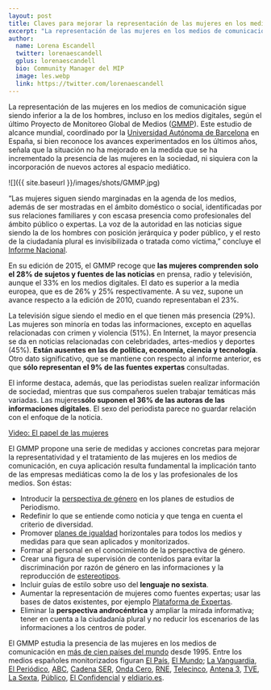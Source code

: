```yaml
---
layout: post
title: Claves para mejorar la representación de las mujeres en los medios digitales  
excerpt: "La representación de las mujeres en los medios de comunicación sigue siendo inferior a la de los hombres, incluso en los medios digitales, según el último Proyecto de Monitoreo Global de Medios (GMMP). Este estudio de alcance mundial, coordinado por la Universidad Autónoma de Barcelona en España, si bien reconoce los avances experimentados en los últimos años, señala que la situación no ha mejorado en la medida que se ha incrementado la presencia de las mujeres en la sociedad, ni siquiera con la incorporación de nuevos actores al espacio mediático."
author:
  name: Lorena Escandell
  twitter: lorenaescandell
  gplus: lorenaescandell 
  bio: Community Manager del MIP
  image: les.webp
  link: https://twitter.com/lorenaescandell
---
```

La representación de las mujeres en los medios de comunicación sigue siendo inferior a la de los hombres, incluso en los medios digitales, según el último Proyecto de Monitoreo Global de Medios ([GMMP](http://whomakesthenews.org)). Este estudio de alcance mundial, coordinado por la [Universidad Autónoma de Barcelona](http://www.uab.cat/) en España, si bien reconoce los avances experimentados en los últimos años, señala que la situación no ha mejorado en la medida que se ha incrementado la presencia de las mujeres en la sociedad, ni siquiera con la incorporación de nuevos actores al espacio mediático. 

![]({{ site.baseurl }}/images/shots/GMMP.jpg)

“Las mujeres siguen siendo marginadas en la agenda de los medios, además de ser mostradas en el ámbito doméstico o social, identificadas por sus relaciones familiares y con escasa presencia como profesionales del ámbito público o expertas. La voz de la autoridad en las noticias sigue siendo la de los hombres con posición jerárquica y poder público, y el resto de la ciudadanía plural es invisibilizada o tratada como víctima,” concluye el [Informe Nacional](http://cdn.agilitycms.com/who-makes-the-news/Imported/reports_2015/national/Spain.pdf). 

En su edición de 2015, el GMMP recoge que **las mujeres comprenden solo el 28% de sujetos y fuentes de las noticias** en prensa, radio y televisión, aunque el 33% en los medios digitales. El dato es superior a la media europea, que es de 26% y 25% respectivamente. A su vez, supone un avance respecto a la edición de 2010, cuando representaban el 23%. 

La televisión sigue siendo el medio en el que tienen más presencia (29%). Las mujeres son minoría en todas las informaciones, excepto en aquellas relacionadas con crimen y violencia (51%). En Internet, la mayor presencia se da en noticias relacionadas con celebridades, artes-medios y deportes (45%). **Están ausentes en las de política, economía, ciencia y tecnología**. Otro dato significativo, que se mantiene con respecto al informe anterior, es que **sólo representan el 9% de las fuentes expertas** consultadas. 

El informe destaca, además, que las periodistas suelen realizar información de sociedad, mientras que sus compañeros suelen trabajar temáticas más variadas. Las mujeres**sólo suponen el 36% de las autoras de las informaciones digitales**. El sexo del periodista parece no guardar relación con el enfoque de la noticia. 

[Video: El papel de las mujeres](http://www.rtve.es/alacarta/videos/para-todos-la-2/para-todos-2-papel-mujeres-medios-comunicacion/1274976)

El GMMP propone una serie de medidas y acciones concretas para mejorar la representatividad y el tratamiento de las mujeres en los medios de comunicación, en cuya aplicación resulta fundamental la implicación tanto de las empresas mediáticas como la de los y las profesionales de los medios. Son éstas: 

- Introducir la [perspectiva de género](http://www.pilarlopezdiez.eu/pdf/MujerMujeresSujetoFem.pdf) en los planes de estudios de Periodismo. 
- Redefinir lo que se entiende como noticia y que tenga en cuenta el criterio de diversidad. 
- Promover [planes de igualdad](https://www.boe.es/buscar/doc.php?id=BOE-A-2007-6115) horizontales para todos los medios y medidas para que sean aplicados y monitorizados. 
- Formar al personal en el conocimiento de la perspectiva de género.
- Crear una figura de supervisión de contenidos para evitar la discriminación por razón de género en las informaciones y la reproducción de [estereotipos](http://www.mujeresenred.net/IMG/pdf/juanagallego.pdf).
- Incluir guías de estilo sobre uso del **lenguaje no sexista**.  
- Aumentar la representación de mujeres como fuentes expertas; usar las bases de datos existentes, por ejemplo [Plataforma de Expertas](https://plataformaexpertas.com/).  
- Eliminar la **perspectiva androcéntrica** y ampliar la mirada informativa; tener en cuenta a la ciudadanía plural y no reducir los escenarios de las informaciones a los centros de poder.

El GMMP estudia la presencia de las mujeres en los medios de comunicación en [más de cien países del mundo](http://whomakesthenews.org/gmmp/gmmp-reports/gmmp-2015-reports) desde 1995. Entre los medios españoles monitorizados figuran [El País](http://elpais.com), [El Mundo](http://www.elmundo.es); [La Vanguardia](http://www.lavanguardia.com), [El Periódico](http://www.elperiodico.com/es), [ABC](http://www.abc.es), [Cadena SER]( http://cadenaser.com/), [Onda Cero](http://www.ondacero.es/), [RNE]( http://www.rtve.es/radio/), [Telecinco](http://www.telecinco.es/), [Antena 3](http://www.antena3.com/), [TVE]( http://www.rtve.es/television/), [La Sexta](http://www.lasexta.com/), [Público](http://www.publico.es), [El Confidencial]( http://www.elconfidencial.com) y [eldiario.es](http://www.eldiario.es/).
